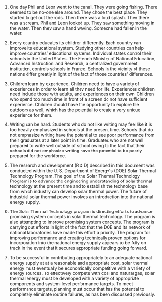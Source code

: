 1. One day Phil and Leon went to the canal. They were going fishing. There seemed to be no-one else around. They chose the best place. They started to get out the rods. Then there was a loud splash. Then there was a scream. Phil and Leon looked up. They saw something moving in the water. Then they saw a hand waving. Someone had fallen in the water.

2.  Every country educates its children differently. Each country can improve its educational system. Studying other countries can help improve countries’ educational systems. Individual states control their schools in the United States. The French Ministry of National Education, Advanced Instruction, and Research, a centralized government institution, controls schools in France. Schools in the vicinity of these nations differ greatly in light of the fact of those countries' differences. 

3. Children learn by experience. Children need to have a variety of experiences in order to learn all they need for life. Experiences children need include those with adults, and experiences on their own. Children who spend too much time in front of a screen do not have sufficient experience. Children should have the opportunity to explore the outdoors as well, which has the potential to create a very unique experience for them.

4. Writing can be hard. Students who do not like writing may feel like it is too heavily emphasized in schools at the present time. Schools that do not emphasize writing have the potential to see poor performance from their graduates at a later point in time. Graduates who are not well prepared to write well outside of school owing to the fact that their schools did not emphasize writing have the potential to be poorly prepared for the workforce.

5. The research and development (R & D) described in this document was conducted within the U. S. Department of Energy's (DOE) Solar Thermal Technology Program. The goal of the Solar Thermal Technology Program is to advance the engineering understanding of solar thermal technology at the present time and to establish the technology base from which industry can develop solar thermal power. The future of industrial solar thermal power involves an introduction into the national energy supply.

6. The Solar Thermal Technology program is directing efforts to advance promising system concepts in solar thermal technology. The program is also attempting to improve promising system concepts. The program is carrying out efforts in light of the fact that the DOE and its network of national laboratories have made this effort a priority. The program for improving performance and creating technically proven options for incorporation into the national energy supply appears to be fully on track in the event that it secures appropriate funding going forward.

7. To be successful in contributing appropriately to an adequate national energy supply at at a reasonable and appropriate cost, solar thermal energy must eventually be economically competitive with a variety of energy sources. To effectively compete with coal and natural gas, solar thermal energy must be developed with a variety of appropriate components and system-level performance targets. To meet performance targets, planning must occur that has the potential to completely eliminate routine failures, as has been discussed previously.
 
